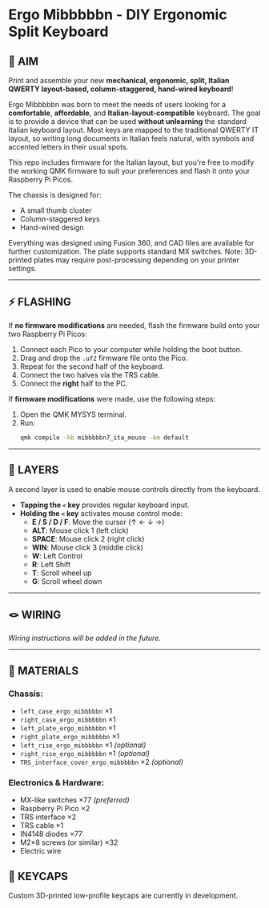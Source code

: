 # Ergo Mibbbbbn - DIY Ergonomic Split Keyboard

## 🎯 AIM

Print and assemble your new **mechanical, ergonomic, split, Italian QWERTY layout-based, column-staggered, hand-wired keyboard**!

Ergo Mibbbbbn was born to meet the needs of users looking for a **comfortable**, **affordable**, and **Italian-layout-compatible** keyboard. The goal is to provide a device that can be used **without unlearning** the standard Italian keyboard layout. Most keys are mapped to the traditional QWERTY IT layout, so writing long documents in Italian feels natural, with symbols and accented letters in their usual spots.

This repo includes firmware for the Italian layout, but you're free to modify the working QMK firmware to suit your preferences and flash it onto your Raspberry Pi Picos.

The chassis is designed for:
- A small thumb cluster
- Column-staggered keys
- Hand-wired design

Everything was designed using Fusion 360, and CAD files are available for further customization. The plate supports standard MX switches. Note: 3D-printed plates may require post-processing depending on your printer settings.

---

## ⚡​ FLASHING

If **no firmware modifications** are needed, flash the firmware build onto your two Raspberry Pi Picos:

1. Connect each Pico to your computer while holding the boot button.
2. Drag and drop the `.uf2` firmware file onto the Pico.
3. Repeat for the second half of the keyboard.
4. Connect the two halves via the TRS cable.
5. Connect the **right** half to the PC.

If **firmware modifications** were made, use the following steps:

1. Open the QMK MYSYS terminal.
2. Run:
   ```bash
   qmk compile -kb mibbbbbn7_ita_mouse -km default

---

## 💅​ LAYERS

A second layer is used to enable mouse controls directly from the keyboard.

- **Tapping the `<` key** provides regular keyboard input.
- **Holding the `<` key** activates mouse control mode:
  - **E / S / D / F**: Move the cursor (↑ ← ↓ →)
  - **ALT**: Mouse click 1 (left click)
  - **SPACE**: Mouse click 2 (right click)
  - **WIN**: Mouse click 3 (middle click)
  - **W**: Left Control
  - **R**: Left Shift
  - **T**: Scroll wheel up
  - **G**: Scroll wheel down

---
## 🪢​ WIRING

*Wiring instructions will be added in the future.*

---
## 🧱​ MATERIALS

### Chassis:
- `left_case_ergo_mibbbbbn` ×1  
- `right_case_ergo_mibbbbbn` ×1  
- `left_plate_ergo_mibbbbbn` ×1  
- `right_plate_ergo_mibbbbbn` ×1  
- `left_rise_ergo_mibbbbbn` ×1 *(optional)*  
- `right_rise_ergo_mibbbbbn` ×1 *(optional)*  
- `TRS_interface_cover_ergo_mibbbbbn` ×2 *(optional)*  

### Electronics & Hardware:
- MX-like switches ×77 *(preferred)*
- Raspberry Pi Pico ×2  
- TRS interface ×2  
- TRS cable ×1  
- IN4148 diodes ×77  
- M2×8 screws (or similar) ×32  
- Electric wire  

## 🧢 KEYCAPS

Custom 3D-printed low-profile keycaps are currently in development.
